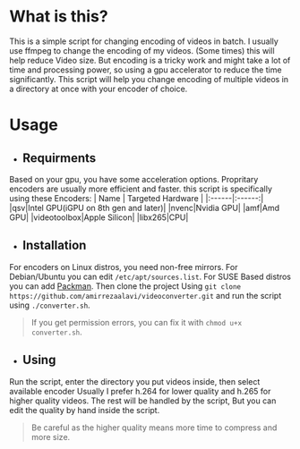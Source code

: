 # What is this?
This is a simple script for changing encoding of videos in batch. I usually use ffmpeg to change the encoding of my videos. (Some times) this will help reduce Video size. But encoding is a tricky work and might take a lot of time and processing power, so using a gpu accelerator to reduce the time significantly. This script will help you change encoding of multiple videos in a directory at once with your encoder of choice.

# Usage
- ## Requirments
Based on your gpu, you have some acceleration options. Propritary encoders are usually more efficient and faster. this script is specifically using these Encoders:
| Name | Targeted Hardware |
|:------|:------:|
|qsv|Intel GPU(iGPU on 8th gen and later)|
|nvenc|Nvidia GPU|
|amf|Amd GPU|
|videotoolbox|Apple Silicon|
|libx265|CPU|

- ## Installation
For encoders on Linux distros, you need non-free mirrors. For Debian/Ubuntu you can edit `/etc/apt/sources.list`. For SUSE Based distros you can add [Packman](https://en.opensuse.org/Additional_package_repositories).
Then clone the project Using `git clone https://github.com/amirrezaalavi/videoconverter.git` and run the script using `./converter.sh`.
> If you get permission errors, you can fix it with `chmod u+x converter.sh`.
- ## Using
Run the script, enter the directory you put videos inside, then select available encoder Usually I prefer h.264 for lower quality and h.265 for higher quality videos. The rest will be handled by the script, But you can edit the quality by hand inside the script.
> Be careful as the higher quality means more time to compress and more size.
